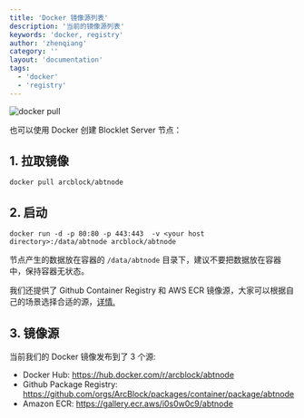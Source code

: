 ```yaml
---
title: 'Docker 镜像源列表'
description: '当前的镜像源列表'
keywords: 'docker, registry'
author: 'zhenqiang'
category: ''
layout: 'documentation'
tags:
  - 'docker'
  - 'registry'
---
```


![docker pull](https://img.shields.io/docker/pulls/arcblock/abtnode.svg)

也可以使用 Docker 创建 Blocklet Server 节点：

## 1. 拉取镜像

```shell
docker pull arcblock/abtnode
```

## 2. 启动

```shell
docker run -d -p 80:80 -p 443:443  -v <your host directory>:/data/abtnode arcblock/abtnode
```

节点产生的数据放在容器的 `/data/abtnode` 目录下，建议不要把数据放在容器中，保持容器无状态。

我们还提供了 Github Container Registry 和 AWS ECR 镜像源，大家可以根据自己的场景选择合适的源，[详情.](../../developer/docker-registry)

## 3. 镜像源

当前我们的 Docker 镜像发布到了 3 个源:

- Docker Hub: https://hub.docker.com/r/arcblock/abtnode
- Github Package Registry: https://github.com/orgs/ArcBlock/packages/container/package/abtnode
- Amazon ECR: https://gallery.ecr.aws/i0s0w0c9/abtnode
